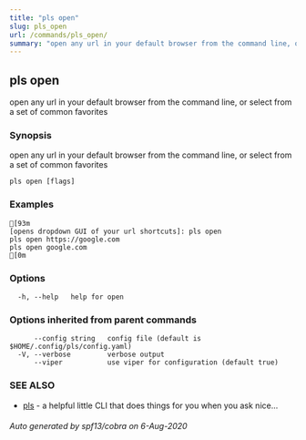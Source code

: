 ```yaml
---
title: "pls open"
slug: pls_open
url: /commands/pls_open/
summary: "open any url in your default browser from the command line, or select from a set of common favorites"
---
```

## pls open

open any url in your default browser from the command line, or select from a set of common favorites

### Synopsis

open any url in your default browser from the command line, or select from a set of common favorites

```
pls open [flags]
```

### Examples

```
[93m
[opens dropdown GUI of your url shortcuts]: pls open
pls open https://google.com
pls open google.com
[0m
```

### Options

```
  -h, --help   help for open
```

### Options inherited from parent commands

```
      --config string   config file (default is $HOME/.config/pls/config.yaml)
  -V, --verbose         verbose output
      --viper           use viper for configuration (default true)
```

### SEE ALSO

* [pls](/commands/pls/)	 - a helpful little CLI that does things for you when you ask nice...

###### Auto generated by spf13/cobra on 6-Aug-2020
